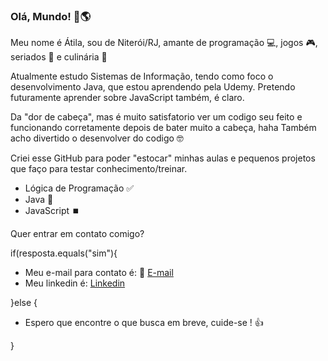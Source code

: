 ### Olá, Mundo! 👋🌎

Meu nome é Átila, sou de Niterói/RJ, amante de programação 💻, jogos 🎮, seriados 🎥 e culinária 🍲

Atualmente estudo Sistemas de Informação, tendo como foco o desenvolvimento Java, que estou aprendendo pela Udemy.
Pretendo futuramente aprender sobre JavaScript também, é claro.

Da "dor de cabeça", mas é muito satisfatorio ver um codigo seu feito e funcionando corretamente depois de bater muito a cabeça, haha
Também acho divertido o desenvolver do codigo 🤓

Criei esse GitHub para poder "estocar" minhas aulas e pequenos projetos que faço para testar conhecimento/treinar.

- Lógica de Programação ✅
- Java 🔨
- JavaScript ⏹️

Quer entrar em contato comigo?

if(resposta.equals("sim"){
- Meu e-mail para contato é: 📧 [E-mail](atilasobrinho@gmail.com)
- Meu linkedin é: [Linkedin](https://www.linkedin.com/in/atilasobrinho/)

}else {
- Espero que encontre o que busca em breve, cuide-se ! 👍

}
